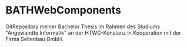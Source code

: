 # BATHWebComponents
GitRepository meiner Bachelor Thesis im Rahmen des Studiums "Angewandte Informatik" an der HTWG-Konstanz in Kooperation mit der Firma Seitenbau GmbH.
